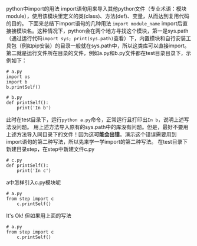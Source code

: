 python中import的用法
import语句用来导入其他python文件（专业术语：模块module），使用该模块里定义的类(class)、方法(def)、变量，从而达到复用代码的目的。
下面来总结下import语句的几种用法
`import module_name`
import后直接接模块名。这种情况下，python会在两个地方寻找这个模块，第一是sys.path（通过运行代码`import sys; print(sys.path)`查看）下，内置模块和自行安装工具包（例如pip安装）的目录一般就在sys.path中，所以这类库可以直接import。第二就是运行文件所在目录的文件，例如a.py和b.py文件都在test目录目录下，示例如下：

```
# a.py
import os
import b
b.printSelf()
```

```
# b.py
def printSelf():
    print('In b')
```
此时在test目录下，运行`python a.py`命令，正常运行且打印出`In b`，说明上述写法没问题。
用上述方法导入原有的sys.path中的库没有问题。但是，最好不要用上述方法导入同目录下的文件！因为这**可能会出错**。演示这个错误需要用到import语句的第二种写法，所以先来学一学import的第二种写法。
在test目录下新建目录step，在step中新建文件c.py

```
# c.py
def printSelf():
    print('In c')
```
a中怎样引入c.py模块呢

```
# a.py
from step import c
    c.printSelf()
```
It's Ok!
但如果用上面的写法
```
# a.py
from step import c
    c.printSelf()
```